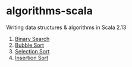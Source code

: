 # algorithms-scala

Writing data structures & algorithms in Scala 2.13

1. [Binary Search](./src/main/scala/example/BinarySearch.scala)
1. [Bubble Sort](./src/main/scala/example/BubbleSort.scala)
1. [Selection Sort](./src/main/scala/example/SelectionSort.scala)
1. [Insertion Sort](./src/main/scala/example/InsertionSort.scala)
